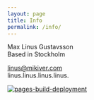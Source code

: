 ```yaml
---
layout: page
title: Info
permalink: /info/
---
```


Max Linus Gustavsson  
Based in Stockholm

linus@mikiver.com  
linus.linus.linus.linus.

[![pages-build-deployment](https://github.com/Stetoskop/mikiver.com/actions/workflows/pages/pages-build-deployment/badge.svg)][def]

[def]: https://github.com/Stetoskop/mikiver.com/actions/workflows/pages/pages-build-deployment